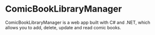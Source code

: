 # ComicBookLibraryManager
ComicBookLibraryManager is a web app built with C# and .NET, which allows you to add, delete, update and read comic books.
